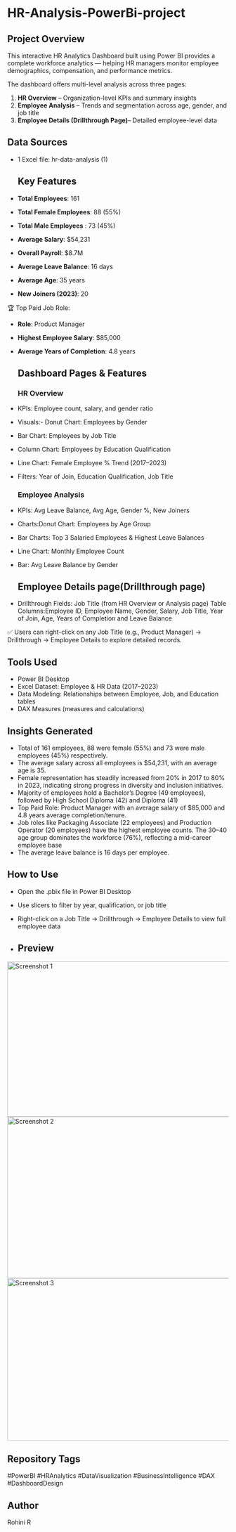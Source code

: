 # HR-Analysis-PowerBi-project
## Project Overview
This interactive HR Analytics Dashboard built using Power BI provides a complete workforce analytics — helping HR managers monitor employee demographics, compensation, and performance metrics.

The dashboard offers multi-level analysis across three pages:
1. **HR Overview** – Organization-level KPIs and summary insights
2. **Employee Analysis** – Trends and segmentation across age, gender, and job title
3. **Employee Details (Drillthrough Page)**– Detailed employee-level data

## Data Sources
- 1 Excel file: hr-data-analysis (1)

   ## Key Features
- **Total Employees**: 161
 - **Total Female Employees**: 88 (55%)
 - **Total Male Employees** : 73 (45%)
- **Average Salary**: $54,231
 - **Overall Payroll**: $8.7M
- **Average Leave Balance**: 16 days
- **Average Age**: 35 years
- **New Joiners (2023)**: 20
  
🏆 Top Paid Job Role:
- **Role**: Product Manager
- **Highest Employee Salary**: $85,000
- **Average Years of Completion**: 4.8 years

  ## Dashboard Pages & Features
  ### HR Overview
- KPIs: Employee count, salary, and gender ratio
- Visuals:- Donut Chart: Employees by Gender
- Bar Chart: Employees by Job Title
- Column Chart: Employees by Education Qualification
- Line Chart: Female Employee % Trend (2017–2023)
- Filters: Year of Join, Education Qualification, Job Title

  ### Employee Analysis
- KPIs: Avg Leave Balance, Avg Age, Gender %, New Joiners
- Charts:Donut Chart: Employees by Age Group
- Bar Charts: Top 3 Salaried Employees & Highest Leave Balances
- Line Chart: Monthly Employee Count
- Bar: Avg Leave Balance by Gender

  ## Employee Details page(Drillthrough page)
- Drillthrough Fields: Job Title (from HR Overview or Analysis page)
Table Columns:Employee ID, Employee Name, Gender, Salary, Job Title, Year of Join, Age, Years of Completion and Leave Balance

✅ Users can right-click on any Job Title (e.g., Product Manager) → Drillthrough → Employee Details to explore detailed records.

## Tools Used
- Power BI Desktop
- Excel Dataset: Employee & HR Data (2017–2023)
- Data Modeling: Relationships between Employee, Job, and Education tables
- DAX Measures (measures and calculations)

## Insights Generated
- Total of 161 employees, 88 were female (55%) and 73 were male employees (45%) respectively.
- The average salary across all employees is $54,231, with an average age is 35.
- Female representation has steadily increased from 20% in 2017 to 80% in 2023, indicating strong progress in diversity and inclusion initiatives.
- Majority of employees hold a Bachelor’s Degree (49 employees), followed by High School Diploma (42) and Diploma (41)
- Top Paid Role: Product Manager with an average salary of $85,000 and 4.8 years average completion/tenure.
- Job roles like Packaging Associate (22 employees) and Production Operator (20 employees) have the highest employee counts.
The 30–40 age group dominates the workforce (76%), reflecting a mid-career employee base
- The average leave balance is 16 days per employee.

## How to Use
- Open the .pbix file in Power BI Desktop
- Use slicers to filter by year, qualification, or job title
- Right-click on a Job Title → Drillthrough → Employee Details to view full employee data

- ## Preview
<img width="611" height="353" alt="Screenshot 1" src="https://github.com/user-attachments/assets/17eea85b-2999-49f4-962b-18863fa19a52" />
<img width="614" height="368" alt="Screenshot 2" src="https://github.com/user-attachments/assets/adff8d3e-8352-4cfd-afba-8483eec3912c" />
<img width="611" height="370" alt="Screenshot 3" src="https://github.com/user-attachments/assets/df63c068-4792-49ae-971c-14820a98f876" />

## Repository Tags
#PowerBI #HRAnalytics #DataVisualization #BusinessIntelligence #DAX #DashboardDesign

## Author
Rohini R


  
